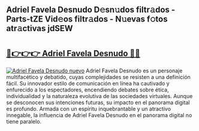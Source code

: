 ## Adriel Favela Desnudo D𝚎sn𝚞dos filtr𝚊dos - Parts-tZE Vid𝚎os filtr𝚊dos - N𝚞evas f𝚘tos atr𝚊ctivas jdSEW

# <h2><a href="http://mb1y8r.tromn.icu/?c=Adriel+Favela+Desnudo">🔗👉👉👉 Adriel Favela Desnudo 🔗🔗</a></h2>

[![Adriel Favela Desnudo nuevo](https://i.imgur.com/pEAQMta.gif)](http://mb1y8r.tromn.icu/?c=Adriel+Favela+Desnudo)
Adriel Favela Desnudo es un personaje multifacético y debatido, cuyas complejidades se resisten a una definición fácil.  Su innovador estilo de comunicación en línea ha cautivado y enfurecido a los espectadores, encendiendo debates sobre ética, individualidad y la naturaleza evolutiva de las sociedades virtuales. Aunque se desconocen sus intenciones futuras, su impacto en el panorama digital es profundo. Armada con un espíritu inquebrantable y un atractivo innegable, la influencia de Adriel Favela Desnudo en el panorama digital no tiene paralelo.

